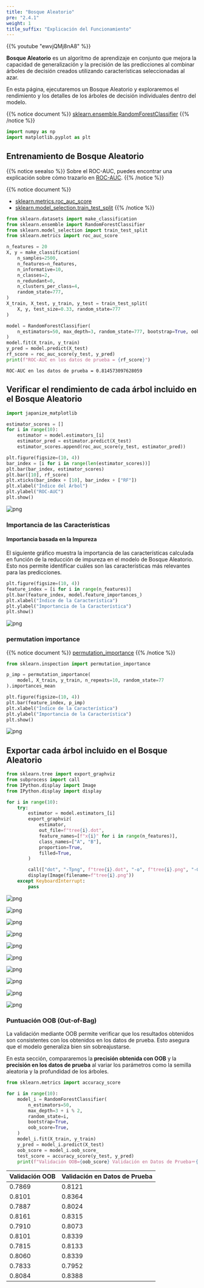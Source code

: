 ```yaml
---
title: "Bosque Aleatorio"
pre: "2.4.1"
weight: 1
title_suffix: "Explicación del Funcionamiento"
---
```


{{% youtube "ewvjQMj8nA8" %}}

<div class="pagetop-box">
    <p><b>Bosque Aleatorio</b> es un algoritmo de aprendizaje en conjunto que mejora la capacidad de generalización y la precisión de las predicciones al combinar árboles de decisión creados utilizando características seleccionadas al azar.</p>
    <p>En esta página, ejecutaremos un Bosque Aleatorio y exploraremos el rendimiento y los detalles de los árboles de decisión individuales dentro del modelo.</p>
</div>

{{% notice document %}}
[sklearn.ensemble.RandomForestClassifier](https://scikit-learn.org/stable/modules/generated/sklearn.ensemble.RandomForestClassifier.html#sklearn-ensemble-randomforestclassifier)
{{% /notice %}}



```python
import numpy as np
import matplotlib.pyplot as plt
```

## Entrenamiento de Bosque Aleatorio
{{% notice seealso %}}
Sobre el ROC-AUC, puedes encontrar una explicación sobre cómo trazarlo en [ROC-AUC](http://localhost:1313/ja/eval/classification/roc-auc/).
{{% /notice %}}


{{% notice document %}}
- [sklearn.metrics.roc_auc_score](https://scikit-learn.org/stable/modules/generated/sklearn.metrics.roc_auc_score.html#sklearn.metrics.roc_auc_score)
- [sklearn.model_selection.train_test_split](https://scikit-learn.org/stable/modules/generated/sklearn.model_selection.train_test_split.html#sklearn.model_selection.train_test_split)
{{% /notice %}}


```python
from sklearn.datasets import make_classification
from sklearn.ensemble import RandomForestClassifier
from sklearn.model_selection import train_test_split
from sklearn.metrics import roc_auc_score

n_features = 20
X, y = make_classification(
    n_samples=2500,
    n_features=n_features,
    n_informative=10,
    n_classes=2,
    n_redundant=0,
    n_clusters_per_class=4,
    random_state=777,
)
X_train, X_test, y_train, y_test = train_test_split(
    X, y, test_size=0.33, random_state=777
)

model = RandomForestClassifier(
    n_estimators=50, max_depth=3, random_state=777, bootstrap=True, oob_score=True
)
model.fit(X_train, y_train)
y_pred = model.predict(X_test)
rf_score = roc_auc_score(y_test, y_pred)
print(f"ROC-AUC en los datos de prueba = {rf_score}")
```

    ROC-AUC en los datos de prueba = 0.814573097628059


## Verificar el rendimiento de cada árbol incluido en el Bosque Aleatorio

```python
import japanize_matplotlib

estimator_scores = []
for i in range(10):
    estimator = model.estimators_[i]
    estimator_pred = estimator.predict(X_test)
    estimator_scores.append(roc_auc_score(y_test, estimator_pred))

plt.figure(figsize=(10, 4))
bar_index = [i for i in range(len(estimator_scores))]
plt.bar(bar_index, estimator_scores)
plt.bar([10], rf_score)
plt.xticks(bar_index + [10], bar_index + ["RF"])
plt.xlabel("Índice del Árbol")
plt.ylabel("ROC-AUC")
plt.show()
```


    
![png](/images/basic/ensemble/RandomForest_files/RandomForest_6_0.png)
    


### Importancia de las Características
#### Importancia basada en la Impureza

El siguiente gráfico muestra la importancia de las características calculada en función de la reducción de impureza en el modelo de Bosque Aleatorio. Esto nos permite identificar cuáles son las características más relevantes para las predicciones.

```python
plt.figure(figsize=(10, 4))
feature_index = [i for i in range(n_features)]
plt.bar(feature_index, model.feature_importances_)
plt.xlabel("Índice de la Característica")
plt.ylabel("Importancia de la Característica")
plt.show()
```


    
![png](/images/basic/ensemble/RandomForest_files/RandomForest_8_0.png)
    


### permutation importance
{{% notice document %}}
[permutation_importance](https://scikit-learn.org/stable/modules/generated/sklearn.inspection.permutation_importance.html#sklearn.inspection.permutation_importance)
{{% /notice %}}


```python
from sklearn.inspection import permutation_importance

p_imp = permutation_importance(
    model, X_train, y_train, n_repeats=10, random_state=77
).importances_mean

plt.figure(figsize=(10, 4))
plt.bar(feature_index, p_imp)
plt.xlabel("Índice de la Característica")
plt.ylabel("Importancia de la Característica")
plt.show()
```


    
![png](/images/basic/ensemble/RandomForest_files/RandomForest_10_0.png)
    


## Exportar cada árbol incluido en el Bosque Aleatorio


```python
from sklearn.tree import export_graphviz
from subprocess import call
from IPython.display import Image
from IPython.display import display

for i in range(10):
    try:
        estimator = model.estimators_[i]
        export_graphviz(
            estimator,
            out_file=f"tree{i}.dot",
            feature_names=[f"x{i}" for i in range(n_features)],
            class_names=["A", "B"],
            proportion=True,
            filled=True,
        )

        call(["dot", "-Tpng", f"tree{i}.dot", "-o", f"tree{i}.png", "-Gdpi=500"])
        display(Image(filename=f"tree{i}.png"))
    except KeyboardInterrupt:
        pass
```


    
![png](/images/basic/ensemble/RandomForest_files/RandomForest_12_0.png)
    



    
![png](/images/basic/ensemble/RandomForest_files/RandomForest_12_1.png)
    



    
![png](/images/basic/ensemble/RandomForest_files/RandomForest_12_2.png)
    



    
![png](/images/basic/ensemble/RandomForest_files/RandomForest_12_3.png)
    



    
![png](/images/basic/ensemble/RandomForest_files/RandomForest_12_4.png)
    



    
![png](/images/basic/ensemble/RandomForest_files/RandomForest_12_5.png)
    



    
![png](/images/basic/ensemble/RandomForest_files/RandomForest_12_6.png)
    



    
![png](/images/basic/ensemble/RandomForest_files/RandomForest_12_7.png)
    



    
![png](/images/basic/ensemble/RandomForest_files/RandomForest_12_8.png)
    



    
![png](/images/basic/ensemble/RandomForest_files/RandomForest_12_9.png)
    


### Puntuación OOB (Out-of-Bag)
La validación mediante OOB permite verificar que los resultados obtenidos son consistentes con los obtenidos en los datos de prueba. Esto asegura que el modelo generaliza bien sin sobreajustarse.

En esta sección, compararemos la **precisión obtenida con OOB** y la **precisión en los datos de prueba** al variar los parámetros como la semilla aleatoria y la profundidad de los árboles.


```python
from sklearn.metrics import accuracy_score

for i in range(10):
    model_i = RandomForestClassifier(
        n_estimators=50,
        max_depth=3 + i % 2,
        random_state=i,
        bootstrap=True,
        oob_score=True,
    )
    model_i.fit(X_train, y_train)
    y_pred = model_i.predict(X_test)
    oob_score = model_i.oob_score_
    test_score = accuracy_score(y_test, y_pred)
    print(f"Validación OOB={oob_score} Validación en Datos de Prueba＝{test_score}")
```

| Validación OOB | Validación en Datos de Prueba |
|-----------------|-------------------------------|
| 0.7869          | 0.8121                        |
| 0.8101          | 0.8364                        |
| 0.7887          | 0.8024                        |
| 0.8161          | 0.8315                        |
| 0.7910          | 0.8073                        |
| 0.8101          | 0.8339                        |
| 0.7815          | 0.8133                        |
| 0.8060          | 0.8339                        |
| 0.7833          | 0.7952                        |
| 0.8084          | 0.8388                        |


